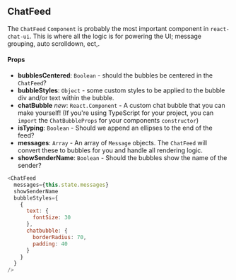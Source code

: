 ## ChatFeed
The `ChatFeed` `Component` is probably the most important component in `react-chat-ui`. This is where all the logic is for powering the UI; message grouping, auto scrolldown, ect,.

#### Props
* **bubblesCentered**: `Boolean` - should the bubbles be centered in the `ChatFeed`?
* **bubbleStyles**: `Object` - some custom styles to be applied to the bubble div and/or text within the bubble.
* **chatBubble** *new*: `React.Component` - A custom chat bubble that you can make yourself! (If you're using TypeScript for your project, you can `import` the `ChatBubbleProps` for your components `constructor`)
* **isTyping**: `Boolean` - Should we append an ellipses to the end of the feed?
* **messages**: `Array` - An array of `Message` objects. The `ChatFeed` will convert these to bubbles for you and handle all rendering logic.
* **showSenderName**: `Boolean` - Should the bubbles show the name of the sender?

```javascript
<ChatFeed
  messages={this.state.messages}
  showSenderName
  bubbleStyles={
    {
      text: {
        fontSize: 30
      },
      chatbubble: {
        borderRadius: 70,
        padding: 40
      }
    }
  }
/>
```
